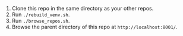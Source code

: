 1. Clone this repo in the same directory as your other repos.
2. Run `./rebuild_venv.sh`.
3. Run `./browse_repos.sh`.
4. Browse the parent directory of this repo at `http://localhost:8001/`.
